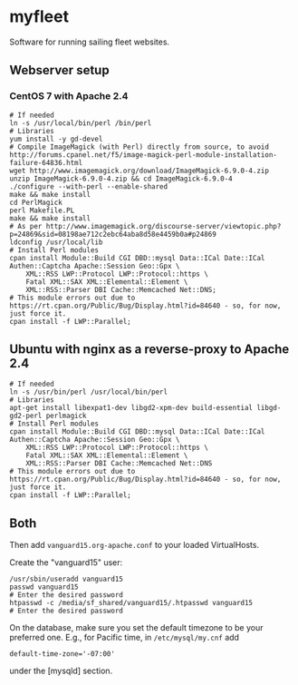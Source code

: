 myfleet
=======

Software for running sailing fleet websites.

## Webserver setup

### CentOS 7 with Apache 2.4
```
# If needed
ln -s /usr/local/bin/perl /bin/perl
# Libraries
yum install -y gd-devel
# Compile ImageMagick (with Perl) directly from source, to avoid http://forums.cpanel.net/f5/image-magick-perl-module-installation-failure-64836.html
wget http://www.imagemagick.org/download/ImageMagick-6.9.0-4.zip
unzip ImageMagick-6.9.0-4.zip && cd ImageMagick-6.9.0-4
./configure --with-perl --enable-shared
make && make install
cd PerlMagick 
perl Makefile.PL
make && make install
# As per http://www.imagemagick.org/discourse-server/viewtopic.php?p=24869&sid=08198ae712c2ebc64aba8d58e4459b0a#p24869
ldconfig /usr/local/lib
# Install Perl modules
cpan install Module::Build CGI DBD::mysql Data::ICal Date::ICal Authen::Captcha Apache::Session Geo::Gpx \
    XML::RSS LWP::Protocol LWP::Protocol::https \
    Fatal XML::SAX XML::Elemental::Element \
    XML::RSS::Parser DBI Cache::Memcached Net::DNS;
# This module errors out due to https://rt.cpan.org/Public/Bug/Display.html?id=84640 - so, for now, just force it.
cpan install -f LWP::Parallel;
```

## Ubuntu with nginx as a reverse-proxy to Apache 2.4
```
# If needed
ln -s /usr/bin/perl /usr/local/bin/perl 
# Libraries
apt-get install libexpat1-dev libgd2-xpm-dev build-essential libgd-gd2-perl perlmagick
# Install Perl modules
cpan install Module::Build CGI DBD::mysql Data::ICal Date::ICal Authen::Captcha Apache::Session Geo::Gpx \
    XML::RSS LWP::Protocol LWP::Protocol::https \
    Fatal XML::SAX XML::Elemental::Element \
    XML::RSS::Parser DBI Cache::Memcached Net::DNS
# This module errors out due to https://rt.cpan.org/Public/Bug/Display.html?id=84640 - so, for now, just force it.
cpan install -f LWP::Parallel;
```

## Both 

Then add `vanguard15.org-apache.conf` to your loaded VirtualHosts.

Create the "vanguard15" user:
```
/usr/sbin/useradd vanguard15
passwd vanguard15
# Enter the desired password
htpasswd -c /media/sf_shared/vanguard15/.htpasswd vanguard15
# Enter the desired password
```

On the database, make sure you set the default timezone to be your preferred one.  E.g., for Pacific time, in `/etc/mysql/my.cnf` add

```
default-time-zone='-07:00'
```

under the [mysqld] section.
